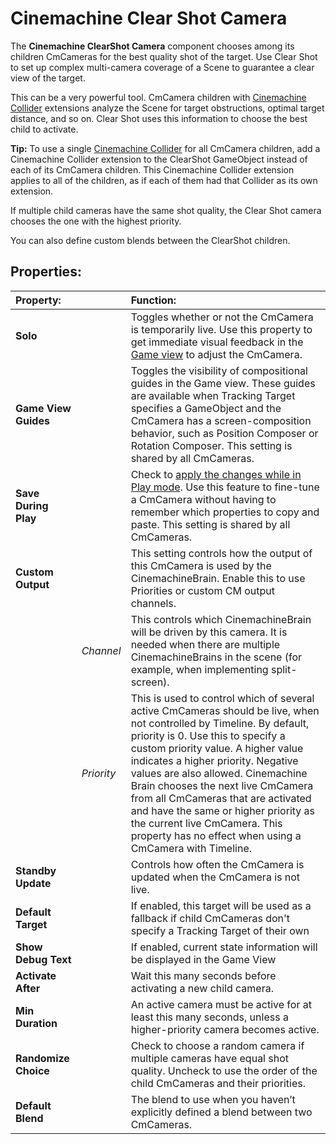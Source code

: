 # Cinemachine Clear Shot Camera

The __Cinemachine ClearShot Camera__ component chooses among its children CmCameras for the best quality shot of the target. Use Clear Shot to set up complex multi-camera coverage of a Scene to guarantee a clear view of the target.

This can be a very powerful tool. CmCamera children with [Cinemachine Collider](CinemachineCollider.md) extensions analyze the Scene for target obstructions, optimal target distance, and so on. Clear Shot uses this information to choose the best child to activate.

**Tip:** To use a single [Cinemachine Collider](CinemachineCollider.md) for all CmCamera children, add a Cinemachine Collider extension to the ClearShot GameObject instead of each of its CmCamera children. This Cinemachine Collider extension applies to all of the children, as if each of them had that Collider as its own extension.

If multiple child cameras have the same shot quality, the Clear Shot camera chooses the one with the highest priority.

You can also define custom blends between the ClearShot children.

## Properties:

| **Property:** || **Function:** |
|:---|:---|:---|
| __Solo__ || Toggles whether or not the CmCamera is temporarily live. Use this property to get immediate visual feedback in the [Game view](https://docs.unity3d.com/Manual/GameView.html) to adjust the CmCamera. |
| __Game View Guides__ || Toggles the visibility of compositional guides in the Game view. These guides are available when Tracking Target specifies a GameObject and the CmCamera has a screen-composition behavior, such as Position Composer or Rotation Composer. This setting is shared by all CmCameras. |
| __Save During Play__ || Check to [apply the changes while in Play mode](CinemachineSavingDuringPlay.md).  Use this feature to fine-tune a CmCamera without having to remember which properties to copy and paste. This setting is shared by all CmCameras. |
| __Custom Output__ || This setting controls how the output of this CmCamera is used by the CinemachineBrain.  Enable this to use Priorities or custom CM output channels. |
|| _Channel_ | This controls which CinemachineBrain will be driven by this camera.  It is needed when there are multiple CinemachineBrains in the scene (for example, when implementing split-screen). |
|| _Priority_ | This is used to control which of several active CmCameras should be live, when not controlled by Timeline. By default, priority is 0.  Use this to specify a custom priority value. A higher value indicates a higher priority. Negative values are also allowed. Cinemachine Brain chooses the next live CmCamera from all CmCameras that are activated and have the same or higher priority as the current live CmCamera. This property has no effect when using a CmCamera with Timeline. 
| __Standby Update__ || Controls how often the CmCamera is updated when the CmCamera is not live. |
| __Default Target__ || If enabled, this target will be used as a fallback if child CmCameras don't specify a Tracking Target of their own |
| __Show Debug Text__ || If enabled, current state information will be displayed in the Game View |
| __Activate After__ || Wait this many seconds before activating a new child camera. |
| __Min Duration__ || An active camera must be active for at least this many seconds, unless a higher-priority camera becomes active. |
| __Randomize Choice__ || Check to choose a random camera if multiple cameras have equal shot quality. Uncheck to use the order of the child CmCameras and their priorities. |
| __Default Blend__ || The blend to use when you haven’t explicitly defined a blend between two CmCameras. |


